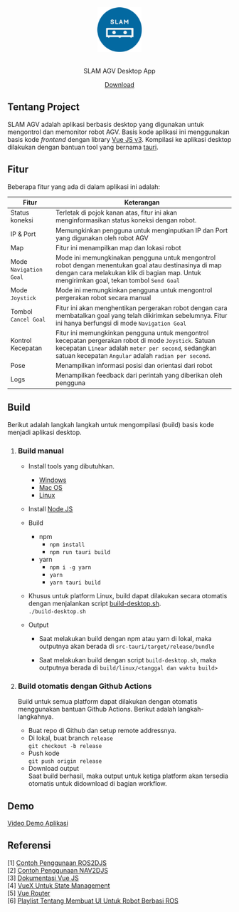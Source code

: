 <div align="center">
  <a href="https://gitlab.com/mbkm/code-repositories/batch-2/manufaktur_agv/agv-ui/-/tree/main" target="_blank"><img src="dist/assets/icons/app/128x128@2x.png" width="100">
  </a>
  <br>
  <br>
  <p>SLAM AGV Desktop App</p>

<a href="https://drive.google.com/drive/folders/1DfaymPn_Pbr1u87aMqva7z3zQcgjMy9g" target="_blank">Download
</a>

</div>

## Tentang Project

SLAM AGV adalah aplikasi berbasis desktop yang digunakan untuk mengontrol dan memonitor robot AGV. Basis kode aplikasi ini menggunakan basis kode _frontend_ dengan library [Vue JS v3](https://vuejs.org/). Kompilasi ke aplikasi desktop dilakukan dengan bantuan tool yang bernama [tauri](https://tauri.studio/).

## Fitur

Beberapa fitur yang ada di dalam aplikasi ini adalah:

| Fitur                  | Keterangan                                                                                                                                                                                                            |
| ---------------------- | --------------------------------------------------------------------------------------------------------------------------------------------------------------------------------------------------------------------- |
| Status koneksi         | Terletak di pojok kanan atas, fitur ini akan menginformasikan status koneksi dengan robot.                                                                                                                            |
| IP & Port              | Memungkinkan pengguna untuk menginputkan IP dan Port yang digunakan oleh robot AGV                                                                                                                                    |
| Map                    | Fitur ini menampilkan map dan lokasi robot                                                                                                                                                                            |
| Mode `Navigation Goal` | Mode ini memungkinakan pengguna untuk mengontrol robot dengan menentukan goal atau destinasinya di map dengan cara melakukan klik di bagian map. Untuk mengirimkan goal, tekan tombol `Send Goal`                     |
| Mode `Joystick`        | Mode ini memungkinkan pengguna untuk mengontrol pergerakan robot secara manual                                                                                                                                        |
| Tombol `Cancel Goal`   | Fitur ini akan menghentikan pergerakan robot dengan cara membatalkan goal yang telah dikirimkan sebelumnya. Fitur ini hanya berfungsi di mode `Navigation Goal`                                                       |
| Kontrol Kecepatan      | Fitur ini memungkinkan pengguna untuk mengontrol kecepatan pergerakan robot di mode `Joystick`. Satuan kecepatan `Linear` adalah `meter per second`, sedangkan satuan kecepatan `Angular` adalah `radian per second`. |
| Pose                   | Menampilkan informasi posisi dan orientasi dari robot                                                                                                                                                                 |
| Logs                   | Menampilkan feedback dari perintah yang diberikan oleh pengguna                                                                                                                                                       |

## Build

Berikut adalah langkah langkah untuk mengompilasi (build) basis kode menjadi aplikasi desktop.

1. ### Build manual

   - Install tools yang dibutuhkan.

     - [Windows](https://tauri.studio/v1/guides/getting-started/prerequisites#setting-up-windows)
     - [Mac OS](https://tauri.studio/v1/guides/getting-started/prerequisites#setting-up-macos)
     - [Linux](https://tauri.studio/v1/guides/getting-started/prerequisites#setting-up-linux)

   - Install [Node JS](https://nodejs.org/en/)
   - Build

     - npm
       - `npm install`
       - `npm run tauri build`
     - yarn
       - `npm i -g yarn`
       - `yarn`
       - `yarn tauri build`

   - Khusus untuk platform Linux, build dapat dilakukan secara otomatis dengan menjalankan script [build-desktop.sh](./build-desktop.sh).  
     `./build-desktop.sh`

   - Output

     - Saat melakukan build dengan npm atau yarn di lokal, maka outputnya akan berada di `src-tauri/target/release/bundle`

     - Saat melakukan build dengan script `build-desktop.sh`, maka outputnya berada di `build/linux/<tanggal dan waktu build>`

2. ### Build otomatis dengan Github Actions

   Build untuk semua platform dapat dilakukan dengan otomatis menggunakan bantuan Github Actions. Berikut adalah langkah-langkahnya.

   - Buat repo di Github dan setup remote addressnya.
   - Di lokal, buat branch `release`  
     `git checkout -b release`
   - Push kode  
     `git push origin release`
   - Download output  
     Saat build berhasil, maka output untuk ketiga platform akan tersedia otomatis untuk didownload di bagian workflow.

## Demo

[Video Demo Aplikasi ](https://drive.google.com/file/d/1I9Qhymc7dLNifSmQYTbJbVKDRu3idc5F/preview)

## Referensi

[1] [Contoh Penggunaan ROS2DJS](http://wiki.ros.org/ros2djs/Tutorials/VisualizingAMap)  
[2] [Contoh Penggunaan NAV2DJS](http://wiki.ros.org/nav2djs/Tutorials/CreatingABasicNav2DWidget)  
[3] [Dokumentasi Vue JS](https://vuejs.org/guide/introduction.html)  
[4] [VueX Untuk State Management](https://vuex.vuejs.org)  
[5] [Vue Router](https://router.vuejs.org)  
[6] [Playlist Tentang Membuat UI Untuk Robot Berbasi ROS](https://www.youtube.com/playlist?list=PLK0b4e05LnzagmZCkKIQo9KKqtGo_3aKj)
